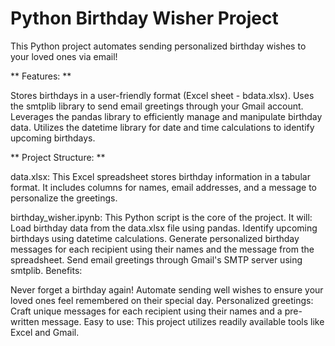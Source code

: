 # Python Birthday Wisher Project
This Python project automates sending personalized birthday wishes to your loved ones via email!

** Features: **

Stores birthdays in a user-friendly format (Excel sheet - bdata.xlsx).
Uses the smtplib library to send email greetings through your Gmail account.
Leverages the pandas library to efficiently manage and manipulate birthday data.
Utilizes the datetime library for date and time calculations to identify upcoming birthdays.

** Project Structure: **

data.xlsx: This Excel spreadsheet stores birthday information in a tabular format. It includes columns for names, email addresses, and a message to personalize the greetings.



birthday_wisher.ipynb: This Python script is the core of the project. It will:
Load birthday data from the data.xlsx file using pandas.
Identify upcoming birthdays using datetime calculations.
Generate personalized birthday messages for each recipient using their names and the message from the spreadsheet.
Send email greetings through Gmail's SMTP server using smtplib.
Benefits:

Never forget a birthday again! Automate sending well wishes to ensure your loved ones feel remembered on their special day.
Personalized greetings: Craft unique messages for each recipient using their names and a pre-written message.
Easy to use: This project utilizes readily available tools like Excel and Gmail.

